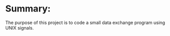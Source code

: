 # Summary:
The purpose of this project is to code a small data exchange program using UNIX signals.

